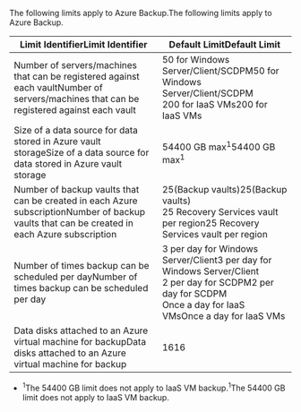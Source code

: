 <span data-ttu-id="8e0ed-101">The following limits apply to Azure Backup.</span><span class="sxs-lookup"><span data-stu-id="8e0ed-101">The following limits apply to Azure Backup.</span></span>

| <span data-ttu-id="8e0ed-102">Limit Identifier</span><span class="sxs-lookup"><span data-stu-id="8e0ed-102">Limit Identifier</span></span> | <span data-ttu-id="8e0ed-103">Default Limit</span><span class="sxs-lookup"><span data-stu-id="8e0ed-103">Default Limit</span></span> |
| --- | --- |
| <span data-ttu-id="8e0ed-104">Number of servers/machines that can be registered against each vault</span><span class="sxs-lookup"><span data-stu-id="8e0ed-104">Number of servers/machines that can be registered against each vault</span></span> |<span data-ttu-id="8e0ed-105">50 for Windows Server/Client/SCDPM</span><span class="sxs-lookup"><span data-stu-id="8e0ed-105">50 for Windows Server/Client/SCDPM</span></span> <br/> <span data-ttu-id="8e0ed-106">200 for IaaS VMs</span><span class="sxs-lookup"><span data-stu-id="8e0ed-106">200 for IaaS VMs</span></span> |
| <span data-ttu-id="8e0ed-107">Size of a data source for data stored in Azure vault storage</span><span class="sxs-lookup"><span data-stu-id="8e0ed-107">Size of a data source for data stored in Azure vault storage</span></span> |<span data-ttu-id="8e0ed-108">54400 GB max<sup>1</sup></span><span class="sxs-lookup"><span data-stu-id="8e0ed-108">54400 GB max<sup>1</sup></span></span> |
| <span data-ttu-id="8e0ed-109">Number of backup vaults that can be created in each Azure subscription</span><span class="sxs-lookup"><span data-stu-id="8e0ed-109">Number of backup vaults that can be created in each Azure subscription</span></span> |<span data-ttu-id="8e0ed-110">25(Backup vaults)</span><span class="sxs-lookup"><span data-stu-id="8e0ed-110">25(Backup vaults)</span></span> <br/> <span data-ttu-id="8e0ed-111">25 Recovery Services vault per region</span><span class="sxs-lookup"><span data-stu-id="8e0ed-111">25 Recovery Services vault per region</span></span> |
| <span data-ttu-id="8e0ed-112">Number of times backup can be scheduled per day</span><span class="sxs-lookup"><span data-stu-id="8e0ed-112">Number of times backup can be scheduled per day</span></span> |<span data-ttu-id="8e0ed-113">3 per day for Windows Server/Client</span><span class="sxs-lookup"><span data-stu-id="8e0ed-113">3 per day for Windows Server/Client</span></span> <br/> <span data-ttu-id="8e0ed-114">2 per day for SCDPM</span><span class="sxs-lookup"><span data-stu-id="8e0ed-114">2 per day for SCDPM</span></span> <br/> <span data-ttu-id="8e0ed-115">Once a day for IaaS VMs</span><span class="sxs-lookup"><span data-stu-id="8e0ed-115">Once a day for IaaS VMs</span></span> |
| <span data-ttu-id="8e0ed-116">Data disks attached to an Azure virtual machine for backup</span><span class="sxs-lookup"><span data-stu-id="8e0ed-116">Data disks attached to an Azure virtual machine for backup</span></span> |<span data-ttu-id="8e0ed-117">16</span><span class="sxs-lookup"><span data-stu-id="8e0ed-117">16</span></span> |

* <span data-ttu-id="8e0ed-118"><sup>1</sup>The 54400 GB limit does not apply to IaaS VM backup.</span><span class="sxs-lookup"><span data-stu-id="8e0ed-118"><sup>1</sup>The 54400 GB limit does not apply to IaaS VM backup.</span></span>

